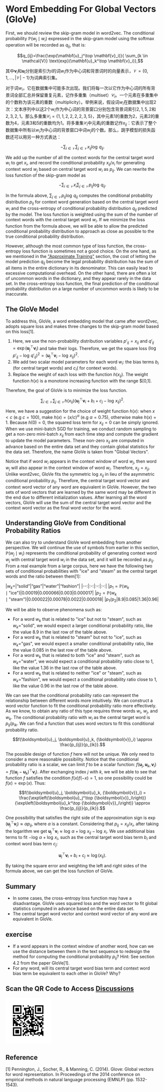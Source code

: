 # Word Embedding For Global Vectors (GloVe)

First, we should review the skip-gram model in word2vec.  The conditional probability $\mathbb{P}(w_j\mid w_i)$ expressed in the skip-gram model using the softmax operation will be recorded as $q_{ij}$, that is:

$$q_{ij}=\frac{\exp(\mathbf{u}_j^\top \mathbf{v}_i)}{ \sum_{k \in \mathcal{V}} \text{exp}(\mathbf{u}_k^\top \mathbf{v}_i)},$$

其中$\mathbf{v}_i$和$\mathbf{u}_i$分别是索引为$i$的词$w_i$作为中心词和背景词时的向量表示，$\mathcal{V} = \{0, 1, \ldots, |\mathcal{V}|-1\}$为词典索引集。

对于词$w_i$，它在数据集中可能多次出现。我们将每一次以它作为中心词的所有背景词全部汇总并保留重复元素，记作多重集（multiset）$\mathcal{C}_i$。一个元素在多重集中的个数称为该元素的重数（multiplicity）。举例来说，假设词$w_i$在数据集中出现2次：文本序列中以这2个$w_i$作为中心词的背景窗口分别包含背景词索引$2,1,5,2$和$2,3,2,1$。那么多重集$\mathcal{C}_i = \{1,1,2,2,2,2,3,5\}$，其中元素1的重数为2，元素2的重数为4，元素3和5的重数均为1。将多重集$\mathcal{C}_i$中元素$j$的重数记作$x_{ij}$：它表示了整个数据集中所有以$w_i$为中心词的背景窗口中词$w_j$的个数。那么，跳字模型的损失函数还可以用另一种方式表达：

$$-\sum_{i\in\mathcal{V}}\sum_{j\in\mathcal{V}} x_{ij} \log\,q_{ij}.$$

We add up the number of all the context words for the central target word $w_i$ to get $x_i$, and record the conditional probability $x_{ij}/x_i$ for generating context word $w_j$ based on central target word $w_i$ as $p_{ij}$. We can rewrite the loss function of the skip-gram model as

$$-\sum_{i\in\mathcal{V}} x_i \sum_{j\in\mathcal{V}} p_{ij} \log\,q_{ij}.$$

In the formula above, $\sum_{j\in\mathcal{V}} p_{ij} \log\,q_{ij}$ computes the conditional probability distribution $p_{ij}$ for context word generation based on the central target word $w_i$ and the cross-entropy of conditional probability distribution $q_{ij}$ predicted by the model.  The loss function is weighted using the sum of the number of context words with the central target word $w_i$.  If we minimize the loss function from the formula above, we will be able to allow the predicted conditional probability distribution to approach as close as possible to the true conditional probability distribution.

However, although the most common type of loss function, the cross-entropy loss function is sometimes not a good choice. On the one hand, as we mentioned in the ["Approximate Training"](approx-training.md) section, the cost of letting the model prediction $q_{ij}$ become the legal probability distribution has the sum of all items in the entire dictionary in its denominator. This can easily lead to excessive computational overhead. On the other hand, there are often a lot of uncommon words in the dictionary, and they appear rarely in the data set. In the cross-entropy loss function, the final prediction of the conditional probability distribution on a large number of uncommon words is likely to be inaccurate.



## The GloVe Model

To address this, GloVe, a word embedding model that came after word2vec, adopts square loss and makes three changes to the skip-gram model based on this loss[1].

1. Here, we use the non-probability distribution variables $p'_{ij}=x_{ij}$ and $q'_{ij}=\exp(\mathbf{u}_j^\top \mathbf{v}_i)$ and take their logs. Therefore, we get the square loss $\left(\log\,p'_{ij} - \log\,q'_{ij}\right)^2 = \left(\mathbf{u}_j^\top \mathbf{v}_i - \log\,x_{ij}\right)^2$.
2. We add two scalar model parameters for each word $w_i$: the bias terms $b_i$ (for central target words) and $c_i$( for context words).
3. Replace the weight of each loss with the function $h(x_{ij})$. The weight function $h(x)$ is a monotone increasing function with the range $[0,1]. 

Therefore, the goal of GloVe is to minimize the loss function.

$$\sum_{i\in\mathcal{V}} \sum_{j\in\mathcal{V}} h(x_{ij}) \left(\mathbf{u}_j^\top \mathbf{v}_i + b_i + c_j - \log\,x_{ij}\right)^2.$$

Here, we have a suggestion for the choice of weight function $h(x)$: when $x < c$ (e.g $c = 100$), make $h(x) = (x/c) ^\alpha$ (e.g $\alpha = 0.75$), otherwise make $h(x) = 1$. Because $h(0)=0$, the squared loss term for $x_{ij}=0$ can be simply ignored. When we use mini-batch SGD for training, we conduct random sampling to get a non-zero mini-batch $x_{ij}$ from each time step and compute the gradient to update the model parameters. These non-zero $x_{ij}$ are computed in advance based on the entire data set and they contain global statistics for the data set. Therefore, the name GloVe is taken from "Global Vectors".

Notice that if word $w_i$ appears in the context window of word $w_j$, then word $w_j$ will also appear in the context window of word $w_i$. Therefore, $x_{ij}=x_{ji}$. Unlike word2vec, GloVe fits the symmetric $\log\, x_{ij}$ in lieu of the asymmetric conditional probability $p_{ij}$. Therefore, the central target word vector and context word vector of any word are equivalent in GloVe. However, the two sets of word vectors that are learned by the same word may be different in the end due to different initialization values. After learning all the word vectors, GloVe will use the sum of the central target word vector and the context word vector as the final word vector for the word.


## Understanding GloVe from Conditional Probability Ratios

We can also try to understand GloVe word embedding from another perspective. We will continue the use of symbols from earlier in this section, $\mathbb{P}(w_j \mid w_i)$ represents the conditional probability of generating context word $w_j$ with central target word $w_i$ in the data set, and it will be recorded as $p_{ij}$. From a real example from a large corpus, here we have the following two sets of conditional probabilities with "ice" and "steam" as the central target words and the ratio between them[1]:

|$w_k$=|“solid”|“gas”|“water”|“fashion”|
|--:|:-:|:-:|:-:|
|$p_1=\mathbb{P}(w_k\mid\text{"ice"})$|0.00019|0.000066|0.003|0.000017|
|$p_2=\mathbb{P}(w_k\mid\text{"steam"})$|0.000022|0.00078|0.0022|0.000018|
|$p_1/p_2$|8.9|0.085|1.36|0.96|

We will be able to observe phenomena such as:

* For a word $w_k$ that is related to "ice" but not to "steam", such as $w_k=$"solid", we would expect a larger conditional probability ratio, like the value 8.9 in the last row of the table above.
* For a word $w_k$ that is related to "steam" but not to "ice", such as $w_k=$"gas", we would expect a smaller conditional probability ratio, like the value 0.085 in the last row of the table above.
* For a word $w_k$ that is related to both "ice" and "steam", such as $w_k=$"water", we would expect a conditional probability ratio close to 1, like the value 1.36 in the last row of the table above.
* For a word $w_k$ that is related to neither "ice" or "steam", such as $w_k=$"fashion", we would expect a conditional probability ratio close to 1, like the value 0.96 in the last row of the table above.

We can see that the conditional probability ratio can represent the relationship between different words more intuitively. We can construct a word vector function to fit the conditional probability ratio more effectively. As we know, to obtain any ratio of this type requires three words $w_i$, $w_j$, and $w_k$. The conditional probability ratio with $w_i$ as the central target word is ${p_{ij}}/{p_{ik}}$. We can find a function that uses word vectors to fit this conditional probability ratio.

$$f(\boldsymbol{u}_j, \boldsymbol{u}_k, {\boldsymbol{v}}_i) \approx \frac{p_{ij}}{p_{ik}}.$$

The possible design of function $f$ here will not be unique. We only need to consider a more reasonable possibility. Notice that the conditional probability ratio is a scalar, we can limit $f$ to be a scalar function: $f(\boldsymbol{u}_j, \boldsymbol{u}_k, {\boldsymbol{v}}_i) = f\left((\boldsymbol{u}_j - \boldsymbol{u}_k)^\top {\boldsymbol{v}}_i\right)$. After exchanging index $j$ with $k$, we will be able to see that function $f$ satisfies the condition $f(x)f(-x)=1$, so one possibility could be $f(x)=\exp(x)$. Thus:

$$f(\boldsymbol{u}_j, \boldsymbol{u}_k, {\boldsymbol{v}}_i) = \frac{\exp\left(\boldsymbol{u}_j^\top {\boldsymbol{v}}_i\right)}{\exp\left(\boldsymbol{u}_k^\top {\boldsymbol{v}}_i\right)} \approx \frac{p_{ij}}{p_{ik}}.$$

One possibility that satisfies the right side of the approximation sign is $\exp\left(\boldsymbol{u}_j^\top {\boldsymbol{v}}_i\right) \approx \alpha p_{ij}$, where $\alpha$ is a constant. Considering that $p_{ij}=x_{ij}/x_i$, after taking the logarithm we get $\boldsymbol{u}_j^\top {\boldsymbol{v}}_i \approx \log\,\alpha + \log\,x_{ij} - \log\,x_i$. We use additional bias terms to fit $- \log\, \alpha + \log\, x_i$, such as the central target word bias term $b_i$ and context word bias term $c_j$:

$$\boldsymbol{u}_j^\top \boldsymbol{v}_i + b_i + c_j \approx \log(x_{ij}).$$

By taking the square error and weighting the left and right sides of the formula above, we can get the loss function of GloVe.


## Summary

* In some cases, the cross-entropy loss function may have a disadvantage. GloVe uses squared loss and the word vector to fit global statistics computed in advance based on the entire data set.
* The central target word vector and context word vector of any word are equivalent in GloVe.


## exercise

* If a word appears in the context window of another word, how can we use the distance between them in the text sequence to redesign the method for computing the conditional probability $p_{ij}$? Hint: See section 4.2 from the paper GloVe[1].
* For any word, will its central target word bias term and context word bias term be equivalent to each other in GloVe? Why? 

## Scan the QR Code to Access [Discussions](https://discuss.gluon.ai/t/topic/4372)

![](../img/qr_glove.svg)

## Reference

[1] Pennington, J., Socher, R., & Manning, C. (2014). Glove: Global vectors for word representation. In Proceedings of the 2014 conference on empirical methods in natural language processing (EMNLP) (pp. 1532-1543).
